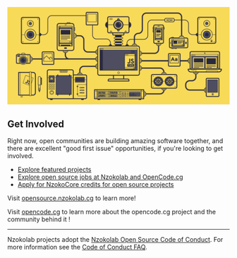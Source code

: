 ![Open Source at Nzokolab](https://github.com/nzokolab/.github/blob/main/banner.gif) 

## Get Involved

Right now, open communities are building amazing software together, and there are excellent "good first issue" opportunities, if you're looking to get involved.

* [Explore featured projects](https://opensource.nzokolab.cg/projects/)
* [Explore open source jobs at Nzokolab and OpenCode.cg](https://careers.nzokolab.cg/us/en/search-results?keywords=open%20source)
* [Apply for NzokoCore credits for open source projects](https://opensource.nzokolab.cg/nzokocore)

Visit [opensource.nzokolab.cg](https://opensource.nzokolab.cg) to learn more!

Visit [opencode.cg](https://opencode.cg) to learn more about the opencode.cg project and the community behind it !

----

Nzokolab projects adopt the [Nzokolab Open Source Code of Conduct](https://opensource.nzokolab.cg/codeofconduct/). For more information see the [Code of Conduct FAQ](https://opensource.nzokolab.cg/codeofconduct/faq/).
